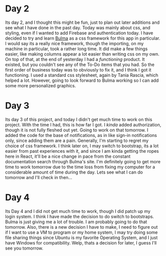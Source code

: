 # Day 2
Its day 2, and I thought this might be fun, just to plan out later additions and see what I have done in the past day. Today was mainly about css, and styling, even if I wanted to add Firebase and authentication today. I have decided to try and learn [Bulma](https://bulma.io/) as a css framework for this app in particular. I would say its a really nice framework, though the importing, on my machine in particular, took a rather long time. It did make a few things easier, like making columns appear a lot easier than writing css on my own. 
On top of that, at the end of yesterday I had a *functioning* product. It existed, but you couldn't see any of the To-Do items that you had. So the first order of business today was to obviously to fix it, and I think I got it functioning. I used a standard css stylesheet, again by Tania Rascia, which helped a lot. However, going to look forward to Bulma working so I can add some more personalized graphics.

# Day 3
Its day 3 of this project, and today I didn't get much time to work on this project. With the time I had, this is how far I got. I *kinda* added authorization, though it is not fully fleshed out yet. Going to work on that tomorrow. I added the code for the base of notifications, as in like sign-in notifications only, since adding them are a pain. Generally, I'm starting to regret my choice of css framework. I think later on, I may switch to bootstrap, its a lot easier from past experiences with it, and since I am kinda getting the ropes here in React, it'll be a nice change in pace from the constant documentation search through Bulma's site. I'm definitely going to get more time to work tomorrow due to the time loss from fixing my computer for a considerable amount of time during the day. Lets see what I can do tomorrow and I'll check in then...

# Day 4
Its Day 4 and I did not get much time to work, though I did patch up my login system. I think I have made the decision to do switch to bootstraps. Bulma is just giving me a lot of trouble. I am probably going to do that tomorrow. Also, there is a new decision I have to make, I need to figure out if I want to use a VM to program or my home system, I may try doing some file sharing things since Ubuntu is my favorite Operating System, and I just have Windows for compatibility. Welp, thats a decision for later, I guess I'll see you tomorrow.